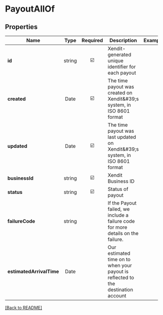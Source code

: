 # PayoutAllOf



## Properties

| Name | Type | Required | Description | Examples |
|------------|:-------------:|:-------------:|-------------|:-------------:|
| **id** | string | ☑️ | Xendit-generated unique identifier for each payout | | |
**created** | Date | ☑️ | The time payout was created on Xendit\&#39;s system, in ISO 8601 format | | |
**updated** | Date | ☑️ | The time payout was last updated on Xendit\&#39;s system, in ISO 8601 format | | |
**businessId** | string | ☑️ | Xendit Business ID | | |
**status** | string | ☑️ | Status of payout | | |
**failureCode** | string |  | If the Payout failed, we include a failure code for more details on the failure. | | |
**estimatedArrivalTime** | Date |  | Our estimated time on to when your payout is reflected to the destination account | | |



[[Back to README]](../../README.md)